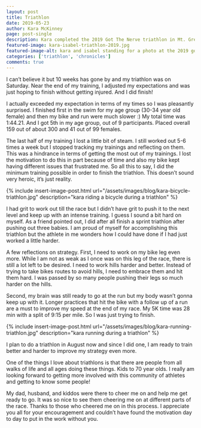 ```yaml
---
layout: post
title: Triathlon
date: 2019-05-23
author: Kara McKinney
page: post-single
description: Kara completed the 2019 Got The Nerve triathlon in Mt. Gretna, PA.
featured-image: kara-isabel-triathlon-2019.jpg
featured-image-alt: kara and isabel standing for a photo at the 2019 got the nerve triathlon
categories: ['triathlon', 'chronicles']
comments: true
---
```


I can’t believe it but 10 weeks has gone by and my triathlon was on Saturday. Near the end of my training, I adjusted my expectations and was just hoping to finish without getting injured. And I did finish!

I actually exceeded my expectation in terms of my times so I was pleasantly surprised. I finished first in the swim for my age group (30-34 year old female) and then my bike and run were much slower :) My total time was 1:44.21. And I got 5th in my age group, out of 9 participants. Placed overall 159 out of about 300 and 41 out of 99 females.

The last half of my training I lost a little bit of steam. I still worked out 5-6 times a week but I stopped tracking my trainings and reflecting on them. This was a hindrance in terms of getting the most out of my trainings. I lost the motivation to do this in part because of time and also my bike kept having different issues that frustrated me. So all this to say, I did the minimum training possible in order to finish the triathlon. This doesn’t sound very heroic, it’s just reality.

{% include insert-image-post.html url="/assets/images/blog/kara-bicycle-triathlon.jpg" description="kara riding a bicycle during a triathlon" %}

I had grit to work out till the race but I didn’t have grit to push it to the next level and keep up with an intense training. I guess I sound a bit hard on myself. As a friend pointed out, I did after all finish a sprint triathlon after pushing out three babies. I am proud of myself for accomplishing this triathlon but the athlete in me wonders how I could have done if I had just worked a little harder.

A few reflections on strategy. First, I need to work on my bike leg even more. While I am not as weak as I once was on this leg of the race, there is still a lot left to be desired. I need to work hills harder and better. Instead of trying to take bikes routes to avoid hills, I need to embrace them and hit them hard. I was passed by so many people pushing their legs so much harder on the hills.

Second, my brain was still ready to go at the run but my body wasn’t gonna keep up with it. Longer practices that hit the bike with a follow up of a run are a must to improve my speed at the end of my race. My 5K time was 28 min with a split of 9:15 per mile. So I was just trying to finish.

{% include insert-image-post.html url="/assets/images/blog/kara-running-triathlon.jpg" description="kara running during a triathlon" %}

I plan to do a triathlon in August now and since I did one, I am ready to train better and harder to improve my strategy even more.

One of the things I love about triathlons is that there are people from all walks of life and all ages doing these things. Kids to 70 year olds. I really am looking forward to getting more involved with this community of athletes and getting to know some people!

My dad, husband, and kiddos were there to cheer me on and help me get ready to go. It was so nice to see them cheering me on at different parts of the race. Thanks to those who cheered me on in this process. I appreciate you all for your encouragement and couldn’t have found the motivation day to day to put in the work without you.